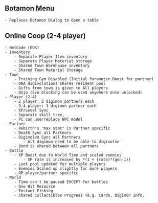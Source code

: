 ## Botamon Menu
	- Replaces Botamon Dialog to Open a table

## Online Coop (2-4 player)
	- NetCode (EOS)
 	- Inventory
 		- Separate Player Item inventory
   		- Separate Player Material storage
   		- Shared Town Warehouse inventory
		- Shared Town Material Storage
	- Town
		- Training Gym Disabled (Initial Parameter Boost for partner)
  		- DNA digivolutions shares resident pool
		- Gifts from town is given to All players
		- Dojo (Evo blocking can be used anywhere once unlocked)
	- Player (2-4)
		- 2 player: 2 digimon partners each
  		- 3-4 player: 1 digimon partner each
		- XP/Level Sync
		- Separate skill tree,
  		- PC can use/replace NPC model
	- Partner
		- Rebirth's "max stat" is Partner specific
		- Death Sync all Partners
		- Digivolve Sync all Partners
  			- All digimon need to be able to digivolve
		- Bond is shared between all partners
	- Battle
		- XP Boost due to World Time and scaled enemies
  			- XP rate is increased by *(1 + (rate)*(gen-1))
		- Loot pool updated for multiple players
	 	- Enemies Scaled up slightly for more players
   		- OP player/partner specific
	- World
		- Time can't be paused EXCEPT for battles
  		- One Hit Resource
		- Instant Fishing
  		- Shared Collectibles Progress (e.g. Cards, Digimon Info, 
